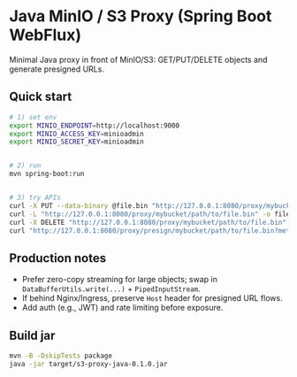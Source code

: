 # Java MinIO / S3 Proxy (Spring Boot WebFlux)


Minimal Java proxy in front of MinIO/S3: GET/PUT/DELETE objects and generate presigned URLs.


## Quick start
```bash
# 1) set env
export MINIO_ENDPOINT=http://localhost:9000
export MINIO_ACCESS_KEY=minioadmin
export MINIO_SECRET_KEY=minioadmin


# 2) run
mvn spring-boot:run


# 3) try APIs
curl -X PUT --data-binary @file.bin "http://127.0.0.1:8080/proxy/mybucket/path/to/file.bin"
curl -L "http://127.0.0.1:8080/proxy/mybucket/path/to/file.bin" -o file.bin
curl -X DELETE "http://127.0.0.1:8080/proxy/mybucket/path/to/file.bin"
curl "http://127.0.0.1:8080/proxy/presign/mybucket/path/to/file.bin?method=GET&expiry=600"
```


## Production notes
- Prefer zero-copy streaming for large objects; swap in `DataBufferUtils.write(...)` + `PipedInputStream`.
- If behind Nginx/Ingress, preserve `Host` header for presigned URL flows.
- Add auth (e.g., JWT) and rate limiting before exposure.


## Build jar
```bash
mvn -B -DskipTests package
java -jar target/s3-proxy-java-0.1.0.jar
```

